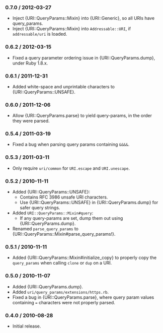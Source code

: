 ### 0.7.0 / 2012-03-27

* Inject {URI::QueryParams::Mixin} into {URI::Generic}, so all URIs have
  query_params.
* Inject {URI::QueryParams::Mixin} into `Addressable::URI`, if `addressable/uri`
  is loaded.

### 0.6.2 / 2012-03-15

* Fixed a query parameter ordering issue in {URI::QueryParams.dump},
  under Ruby 1.8.x.

### 0.6.1 / 2011-12-31

* Added white-space and unprintable characters to {URI::QueryParams::UNSAFE}.

### 0.6.0 / 2011-12-06

* Allow {URI::QueryParams.parse} to yield query-params, in the order they were
  parsed.

### 0.5.4 / 2011-03-19

* Fixed a bug when parsing query params containing `&&&&`.

### 0.5.3 / 2011-03-11

* Only require `uri/common` for `URI.escape` and `URI.unescape`.

### 0.5.2 / 2010-11-11

* Added {URI::QueryParams::UNSAFE}:
  * Contains RFC 3986 unsafe URI characters.
  * Use {URI::QueryParams::UNSAFE} in {URI::QueryParams.dump} for safer
    query strings.
* Added `URI::QueryParams::Mixin#query`:
  * If any query-params are set, dump them out using
    {URI::QueryParams.dump}.
* Renamed `parse_query_params` to
  {URI::QueryParams::Mixin#parse_query_params!}.

### 0.5.1 / 2010-11-11

* Added {URI::QueryParams::Mixin#initialize_copy} to properly copy the
  `query_params` when calling `clone` or `dup` on a URI.

### 0.5.0 / 2010-11-07

* Added {URI::QueryParams.dump}.
* Added `uri/query_params/extensions/https.rb`.
* Fixed a bug in {URI::QueryParams.parse}, where query param values
  containing `=` characters were not properly parsed.

### 0.4.0 / 2010-08-28

* Initial release.

